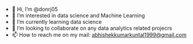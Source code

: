 - 👋 Hi, I’m @donrj05
- 👀 I’m interested in data science and Machine Learning
- 🌱 I’m currently learning data science
- 💞️ I’m looking to collaborate on any data analytics related projecrs
- 📫 How to reach me on my mail: abhishekkumarkuntal1999@gmail.com

<!---
donrj05/donrj05 is a ✨ special ✨ repository because its `README.md` (this file) appears on your GitHub profile.
You can click the Preview link to take a look at your changes.
--->
